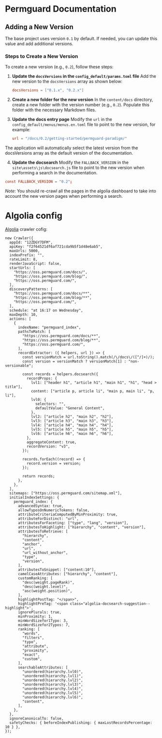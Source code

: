 # Permguard Documentation

## Adding a New Version

The base project uses version `0.1` by default. If needed, you can update this value and add additional versions.

### Steps to Create a New Version

To create a new version (e.g., `0.2`), follow these steps:

1. **Update the `docsVersions` in the `config_default/params.toml` file**
   Add the new version to the `docsVersions` array as shown below:

   ```toml
   docsVersions = ["0.1.x", "0.2.x"]
   ```

2. **Create a new folder for the new version**
   In the `content/docs` directory, create a new folder with the version number (e.g., `0.2`). Populate this folder with the necessary Markdown files.

3. **Update the docs entry page**
   Modify the `url` in the `config_default/menus/menus.en.toml` file to point to the new version, for example:

   ```toml
   url = "/docs/0.2/getting-started/permguard-paradigm/"
   ```

The application will automatically select the latest version from the docsVersions array as the default version of the documentation.

4. **Update the docsearch**
  Modify the `FALLBACK_VERSION` in the `site\assets\js\docsearch.js` file to point to the new version when performing a search in the documentation.

  ```toml
  const FALLBACK_VERSION = "0.2";
  ```

  _Note_: You should re-crawl all the pages in the algolia dashboard to take into account the new version pages when performing a search.

# Algolia config

[Algolia](https://www.algolia.com/) crawler cofig:

```code
new Crawler({
  appId: "12ZDGY7DFM",
  apiKey: "f2f64521df6af721cda9b5f1d48e6ab5",
  maxUrls: 5000,
  indexPrefix: "",
  rateLimit: 8,
  renderJavaScript: false,
  startUrls: [
    "https://oss.permguard.com/docs/",
    "https://oss.permguard.com/blog/",
    "https://oss.permguard.com/",
  ],
  discoveryPatterns: [
    "https://oss.permguard.com/docs/**",
    "https://oss.permguard.com/blog/**",
    "https://oss.permguard.com/",
  ],
  schedule: "at 16:17 on Wednesday",
  maxDepth: 10,
  actions: [
    {
      indexName: "permguard_index",
      pathsToMatch: [
        "https://oss.permguard.com/docs/**",
        "https://oss.permguard.com/blog/**",
        "https://oss.permguard.com/",
      ],
      recordExtractor: ({ helpers, url }) => {
        const versionMatch = url.toString().match(/\/docs\/([^/]+)/);
        const version = versionMatch ? versionMatch[1] : "non-versionable";

        const records = helpers.docsearch({
          recordProps: {
            lvl1: ["header h1", "article h1", "main h1", "h1", "head > title"],
            content: ["article p, article li", "main p, main li", "p, li"],
            lvl0: {
              selectors: "",
              defaultValue: "General Content",
            },
            lvl2: ["article h2", "main h2", "h2"],
            lvl3: ["article h3", "main h3", "h3"],
            lvl4: ["article h4", "main h4", "h4"],
            lvl5: ["article h5", "main h5", "h5"],
            lvl6: ["article h6", "main h6", "h6"],
          },
          aggregateContent: true,
          recordVersion: "v3",
        });

        records.forEach((record) => {
          record.version = version;
        });

        return records;
      },
    },
  ],
  sitemaps: ["https://oss.permguard.com/sitemap.xml"],
  initialIndexSettings: {
    permguard_index: {
      advancedSyntax: true,
      allowTyposOnNumericTokens: false,
      attributeCriteriaComputedByMinProximity: true,
      attributeForDistinct: "url",
      attributesForFaceting: ["type", "lang", "version"],
      attributesToHighlight: ["hierarchy", "content", "version"],
      attributesToRetrieve: [
        "hierarchy",
        "content",
        "anchor",
        "url",
        "url_without_anchor",
        "type",
        "version",
      ],
      attributesToSnippet: ["content:10"],
      camelCaseAttributes: ["hierarchy", "content"],
      customRanking: [
        "desc(weight.pageRank)",
        "desc(weight.level)",
        "asc(weight.position)",
      ],
      highlightPostTag: "</span>",
      highlightPreTag: '<span class="algolia-docsearch-suggestion--highlight">',
      ignorePlurals: true,
      minProximity: 1,
      minWordSizefor1Typo: 3,
      minWordSizefor2Typos: 7,
      ranking: [
        "words",
        "filters",
        "typo",
        "attribute",
        "proximity",
        "exact",
        "custom",
      ],
      searchableAttributes: [
        "unordered(hierarchy.lvl0)",
        "unordered(hierarchy.lvl1)",
        "unordered(hierarchy.lvl2)",
        "unordered(hierarchy.lvl3)",
        "unordered(hierarchy.lvl4)",
        "unordered(hierarchy.lvl5)",
        "unordered(hierarchy.lvl6)",
        "content",
      ],
    },
  },
  ignoreCanonicalTo: false,
  safetyChecks: { beforeIndexPublishing: { maxLostRecordsPercentage: 10 } },
});
```
